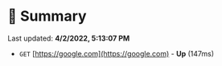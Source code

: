 # 📖 Summary
Last updated: **4/2/2022, 5:13:07 PM**

- `GET` [https://google.com](https://google.com) - **Up** (147ms)
